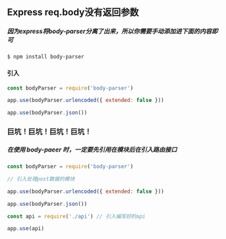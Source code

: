 ## Express  req.body没有返回参数

##### 因为express将body-parser分离了出来，所以你需要手动添加进下面的内容即可

```
$ npm install body-parser
```

#### 引入

```javascript
const bodyParser = require('body-parser')

app.use(bodyParser.urlencoded({ extended: false }))

app.use(bodyParser.json())
```

### 巨坑！巨坑！巨坑！巨坑！

##### 在使用 body-paeer 时，一定要先引用在模块后在引入路由接口

```javascript
const bodyParser = require('body-parser')

// 引入处理post数据的模块

app.use(bodyParser.urlencoded({ extended: false }))

app.use(bodyParser.json())

const api = require('./api') // 引入编写好的api

app.use(api)
```


